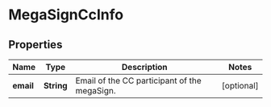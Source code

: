 
# MegaSignCcInfo

## Properties
Name | Type | Description | Notes
------------ | ------------- | ------------- | -------------
**email** | **String** | Email of the CC participant of the megaSign. |  [optional]



